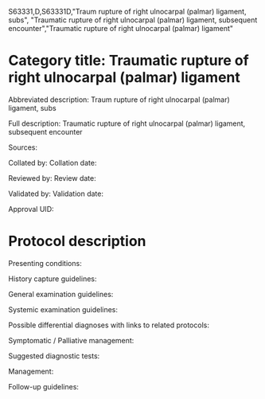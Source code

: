 S63331,D,S63331D,"Traum rupture of right ulnocarpal (palmar) ligament, subs", "Traumatic rupture of right ulnocarpal (palmar) ligament, subsequent encounter","Traumatic rupture of right ulnocarpal (palmar) ligament"
# Category title: Traumatic rupture of right ulnocarpal (palmar) ligament

Abbreviated description: Traum rupture of right ulnocarpal (palmar) ligament, subs

Full description: Traumatic rupture of right ulnocarpal (palmar) ligament, subsequent encounter

Sources:

Collated by:
Collation date:

Reviewed by:
Review date:

Validated by:
Validation date:

Approval UID:

# Protocol description

Presenting conditions:

History capture guidelines:

General examination guidelines:

Systemic examination guidelines:

Possible differential diagnoses with links to related protocols:

Symptomatic / Palliative management:

Suggested diagnostic tests:

Management:

Follow-up guidelines:
